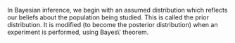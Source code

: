 In Bayesian inference, we begin with an assumed distribution which
reflects our beliefs about the population being studied. This is called
the prior distribution. It is modified (to become the posterior
distribution) when an experiment is performed, using Bayes\\' theorem.

